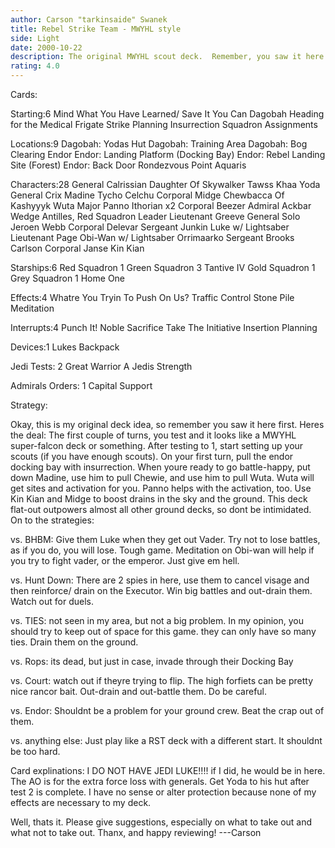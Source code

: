 ```yaml
---
author: Carson "tarkinsaide" Swanek
title: Rebel Strike Team - MWYHL style
side: Light
date: 2000-10-22
description: The original MWYHL scout deck.  Remember, you saw it here first.  READ THE STRATEGY!!!
rating: 4.0
---
```

Cards: 

Starting:6
Mind What You Have Learned/ Save It You Can
Dagobah
Heading for the Medical Frigate
Strike Planning
Insurrection
Squadron Assignments

Locations:9
Dagobah: Yodas Hut
Dagobah: Training Area
Dagobah: Bog Clearing
Endor
Endor: Landing Platform (Docking Bay)
Endor: Rebel Landing Site (Forest)
Endor: Back Door
Rondezvous Point
Aquaris

Characters:28
General Calrissian
Daughter Of Skywalker
Tawss Khaa
Yoda
General Crix Madine
Tycho Celchu
Corporal Midge
Chewbacca Of Kashyyyk
Wuta
Major Panno
Ithorian x2
Corporal Beezer
Admiral Ackbar
Wedge Antilles, Red Squadron Leader
Lieutenant Greeve
General Solo
Jeroen Webb
Corporal Delevar
Sergeant Junkin
Luke w/ Lightsaber
Lieutenant Page
Obi-Wan w/ Lightsaber
Orrimaarko
Sergeant Brooks Carlson
Corporal Janse
Kin Kian

Starships:6
Red Squadron 1
Green Squadron 3
Tantive IV
Gold Squadron 1
Grey Squadron 1
Home One

Effects:4
Whatre You Tryin To Push On Us?
Traffic Control
Stone Pile
Meditation

Interrupts:4
Punch It!
Noble Sacrifice
Take The Initiative
Insertion Planning

Devices:1
Lukes Backpack

Jedi Tests: 2
Great Warrior
A Jedis Strength

Admirals Orders: 1
Capital Support 

Strategy: 

Okay, this is my original deck idea, so remember you saw it here first.  Heres the deal:  The first couple of turns, you test and it looks like a MWYHL super-falcon deck or something.  After testing to 1, start setting up your scouts (if you have enough scouts).  On your first turn, pull the endor docking bay with insurrection.  When youre ready to go battle-happy, put down Madine, use him to pull Chewie, and use him to pull Wuta.	Wuta will get sites and activation for you.  Panno helps with the activation, too.  Use Kin Kian and Midge to boost drains in the sky and the ground.  This deck flat-out outpowers almost all other ground decks, so dont be intimidated.  On to the strategies:

vs. BHBM:  Give them Luke when they get out Vader.  Try not to lose battles, as if you do, you will lose.  Tough game.	Meditation on Obi-wan will help if you try to fight vader, or the emperor.  Just give em hell.

vs. Hunt Down:	There are 2 spies in here, use them to cancel visage and then reinforce/ drain on the Executor.  Win big battles and out-drain them.  Watch out for duels.

vs. TIES:  not seen in my area, but not a big problem.	In my opinion, you should try to keep out of space for this game.  they can only have so many ties.  Drain them on the ground.

vs. Rops:  its dead, but just in case, invade through their Docking Bay

vs. Court:  watch out if theyre trying to flip.  The high forfiets can be pretty nice rancor bait.  Out-drain and out-battle them.  Do be careful.

vs. Endor: Shouldnt be a problem for your ground crew.	Beat the crap out of them.

vs. anything else: Just play like a RST deck with a different start.  It shouldnt be too hard.

Card explinations:
I DO NOT HAVE JEDI LUKE!!!! if I did, he would be in here.
The AO is for the extra force loss with generals.
Get Yoda to his hut after test 2 is complete.
I have no sense or alter protection because none of my effects are necessary to my deck.

Well, thats it.  Please give suggestions, especially on what to take out and what not to take out.  Thanx, and happy reviewing!
---Carson 